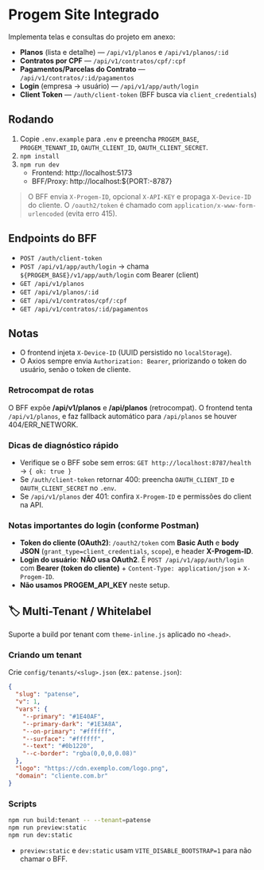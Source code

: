 # Progem Site Integrado

Implementa telas e consultas do projeto em anexo:
- **Planos** (lista e detalhe) — `/api/v1/planos` e `/api/v1/planos/:id`
- **Contratos por CPF** — `/api/v1/contratos/cpf/:cpf`
- **Pagamentos/Parcelas do Contrato** — `/api/v1/contratos/:id/pagamentos`
- **Login** (empresa -> usuário) — `/api/v1/app/auth/login`
- **Client Token** — `/auth/client-token` (BFF busca via `client_credentials`)

## Rodando
1. Copie `.env.example` para `.env` e preencha `PROGEM_BASE`, `PROGEM_TENANT_ID`, `OAUTH_CLIENT_ID`, `OAUTH_CLIENT_SECRET`.
2. `npm install`
3. `npm run dev`
   - Frontend: http://localhost:5173
   - BFF/Proxy: http://localhost:${PORT:-8787}

> O BFF envia `X-Progem-ID`, opcional `X-API-KEY` e propaga `X-Device-ID` do cliente.
> O `/oauth2/token` é chamado com `application/x-www-form-urlencoded` (evita erro 415).

## Endpoints do BFF
- `POST /auth/client-token`
- `POST /api/v1/app/auth/login` → chama `${PROGEM_BASE}/v1/app/auth/login` com Bearer (client)
- `GET /api/v1/planos`
- `GET /api/v1/planos/:id`
- `GET /api/v1/contratos/cpf/:cpf`
- `GET /api/v1/contratos/:id/pagamentos`

## Notas
- O frontend injeta `X-Device-ID` (UUID persistido no `localStorage`).
- O Axios sempre envia `Authorization: Bearer`, priorizando o token do usuário, senão o token de cliente.


### Retrocompat de rotas
O BFF expõe **/api/v1/planos** e **/api/planos** (retrocompat). O frontend tenta `/api/v1/planos`, e faz fallback automático para `/api/planos` se houver 404/ERR_NETWORK.

### Dicas de diagnóstico rápido
- Verifique se o BFF sobe sem erros: `GET http://localhost:8787/health` → `{ ok: true }`
- Se `/auth/client-token` retornar 400: preencha `OAUTH_CLIENT_ID` e `OAUTH_CLIENT_SECRET` no `.env`.
- Se `/api/v1/planos` der 401: confira `X-Progem-ID` e permissões do client na API.

### Notas importantes do login (conforme Postman)
- **Token do cliente (OAuth2)**: `/oauth2/token` com **Basic Auth** e **body JSON** (`grant_type=client_credentials`, `scope`), e header **X-Progem-ID**.
- **Login do usuário**: **NÃO usa OAuth2**. É `POST /api/v1/app/auth/login` com **Bearer (token do cliente)** + `Content-Type: application/json` + `X-Progem-ID`.
- **Não usamos PROGEM_API_KEY** neste setup.

## 🏷️ Multi-Tenant / Whitelabel

Suporte a build por tenant com `theme-inline.js` aplicado no `<head>`.

### Criando um tenant
Crie `config/tenants/<slug>.json` (ex.: `patense.json`):

```json
{
  "slug": "patense",
  "v": 1,
  "vars": {
    "--primary": "#1E40AF",
    "--primary-dark": "#1E3A8A",
    "--on-primary": "#ffffff",
    "--surface": "#ffffff",
    "--text": "#0b1220",
    "--c-border": "rgba(0,0,0,0.08)"
  },
  "logo": "https://cdn.exemplo.com/logo.png",
  "domain": "cliente.com.br"
}
```

### Scripts
```bash
npm run build:tenant -- --tenant=patense
npm run preview:static
npm run dev:static
```

- `preview:static` e `dev:static` usam `VITE_DISABLE_BOOTSTRAP=1` para não chamar o BFF.
